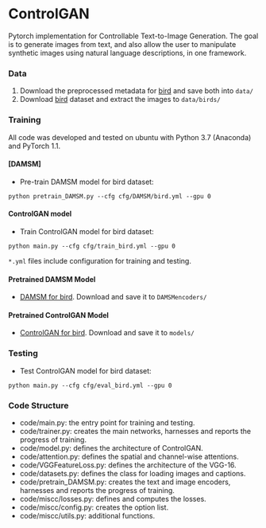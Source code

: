 # ControlGAN 
Pytorch implementation for Controllable Text-to-Image Generation. The goal is to generate images from text, and also allow the user to manipulate synthetic images using natural language descriptions, in one framework. 

### Data

1. Download the preprocessed metadata for [bird](https://drive.google.com/file/d/1xdJEFqFxxw-2hkFGBOm5o13FwbQEjid6/view?usp=sharing) and save both into `data/`
2. Download [bird](https://drive.google.com/file/d/19RualH7lbYNY3AGDmYp8fJcpeXurJjH3/view?usp=sharing) dataset and extract the images to `data/birds/`

### Training
All code was developed and tested on ubuntu with Python 3.7 (Anaconda) and PyTorch 1.1.

#### [DAMSM]
- Pre-train DAMSM model for bird dataset:
```
python pretrain_DAMSM.py --cfg cfg/DAMSM/bird.yml --gpu 0
```

#### ControlGAN model 
- Train ControlGAN model for bird dataset:
```
python main.py --cfg cfg/train_bird.yml --gpu 0
```


`*.yml` files include configuration for training and testing.


#### Pretrained DAMSM Model
- [DAMSM for bird](https://drive.google.com/drive/folders/1oMZm3TzCFyuXBtfm4DI-1Vqjsc8_CxqV?usp=sharing). Download and save it to `DAMSMencoders/`
#### Pretrained ControlGAN Model
- [ControlGAN for bird](https://drive.google.com/drive/folders/1fRo3Q4ALwoiFo2HQQAw1yG8yaSomiNB0?usp=sharing). Download and save it to `models/`

### Testing
- Test ControlGAN model for bird dataset:
```
python main.py --cfg cfg/eval_bird.yml --gpu 0
```

### Code Structure
- code/main.py: the entry point for training and testing.
- code/trainer.py: creates the main networks, harnesses and reports the progress of training.
- code/model.py: defines the architecture of ControlGAN.
- code/attention.py: defines the spatial and channel-wise attentions.
- code/VGGFeatureLoss.py: defines the architecture of the VGG-16.
- code/datasets.py: defines the class for loading images and captions.
- code/pretrain_DAMSM.py: creates the text and image encoders, harnesses and reports the progress of training. 
- code/miscc/losses.py: defines and computes the losses.
- code/miscc/config.py: creates the option list.
- code/miscc/utils.py: additional functions.


